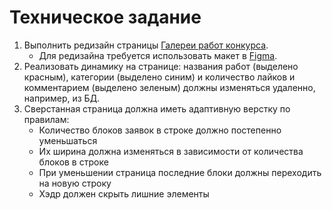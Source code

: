 # Техническое задание

1. Выполнить редизайн страницы [Галереи работ конкурса](https://xn--j1aaidmgm0e.xn--p1ai/contests/ErlNjQ/gallery).
   * Для редизайна требуется использовать макет в [Figma](https://www.figma.com/design/pQhNRCmpgtsCqJT2ouRowD).
2. Реализовать динамику на странице: названия работ (выделено красным), категории (выделено синим) и количество лайков и комментарием (выделено зеленым) должны изменяться удаленно, например, из БД.
3. Сверстанная страница должна иметь адаптивную верстку по правилам:
   * Количество блоков заявок в строке должно постепенно уменьшаться
   * Их ширина должна изменяться в зависимости от количества блоков в строке
   * При уменьшении страница последние блоки должны переходить на новую строку
   * Хэдр должен скрыть лишние элементы

